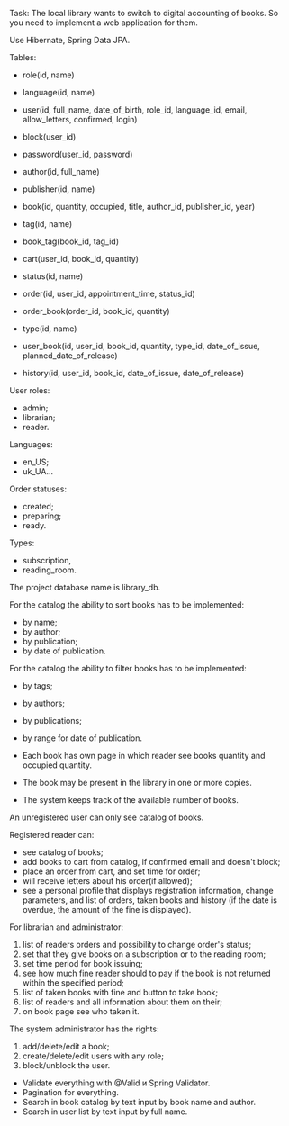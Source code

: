 Task:
The local library wants to switch to digital accounting of books. So
you need to implement a web application for them.

Use Hibernate, Spring Data JPA.


Tables:
- role(id, name)
- language(id, name)
- user(id, full_name, date_of_birth, role_id, language_id, email, allow_letters, confirmed, login)
- block(user_id)
- password(user_id, password)


- author(id, full_name)
- publisher(id, name)
- book(id, quantity, occupied, title, author_id, publisher_id, year)
- tag(id, name)
- book_tag(book_id, tag_id)


- cart(user_id, book_id, quantity)
- status(id, name)
- order(id, user_id, appointment_time, status_id)
- order_book(order_id, book_id, quantity)
- type(id, name)
- user_book(id, user_id, book_id, quantity, type_id, date_of_issue, planned_date_of_release)
- history(id, user_id, book_id, date_of_issue, date_of_release)


User roles: 
- admin;
- librarian;
- reader.

Languages:
- en_US;
- uk_UA...

Order statuses: 
- created;
- preparing;
- ready.

Types:
- subscription,
- reading_room.


The project database name is library_db.


For the catalog the ability to sort books has to be implemented:
- by name;
- by author;
- by publication;
- by date of publication.

For the catalog the ability to filter books has to be implemented:
- by tags;
- by authors;
- by publications;
- by range for date of publication.


- Each book has own page in which reader see books quantity and occupied quantity.
- The book may be present in the library in one or more copies.
- The system keeps track of the available number of books.


An unregistered user can only see catalog of books.

Registered reader can:
- see catalog of books;
- add books to cart from catalog, if confirmed email and doesn't block;
- place an order from cart, and set time for order;
- will receive letters about his order(if allowed);
- see a personal profile that displays registration information,
  change parameters, and list of orders, taken books and history
  (if the date is overdue, the amount of the fine is displayed).

For librarian and administrator:
1) list of readers orders and possibility to change order's status;
2) set that they give books on a subscription or to the reading room;
3) set time period for book issuing;
4) see how much fine reader should to pay if the book is not returned within the specified period;
5) list of taken books with fine and button to take book;
6) list of readers and all information about them on their;
7) on book page see who taken it.

The system administrator has the rights:
1) add/delete/edit a book;
2) create/delete/edit users with any role;
3) block/unblock the user.

- Validate everything with @Valid и Spring Validator.
- Pagination for everything.
- Search in book catalog by text input by book name and author.
- Search in user list by text input by full name.
